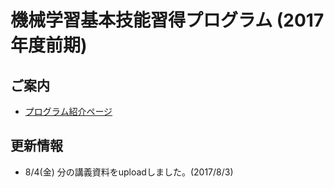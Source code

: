 # 機械学習基本技能習得プログラム (2017年度前期)

## ご案内

* [プログラム紹介ページ](http://masahiroaraki.github.io/program17a/)

## 更新情報

* 8/4(金) 分の講義資料をuploadしました。(2017/8/3)

